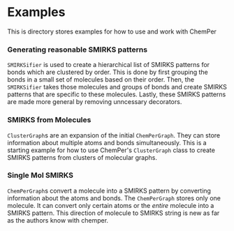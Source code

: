 # Examples

This is directory stores examples for how to use and work with ChemPer

### Generating reasonable SMIRKS patterns

`SMIRKSifier` is used to create a hierarchical list of SMIRKS patterns for 
bonds which are clustered by order. This is done by first grouping the bonds in 
a small set of molecules based on their order. Then, the `SMIRKSifier` takes those
molecules and groups of bonds and create SMIRKS patterns that are specific to these molecules.
Lastly, these SMIRKS patterns are made more general by removing unncessary decorators. 

### SMIRKS from Molecules 

`ClusterGraph`s are an expansion of the initial `ChemPerGraph`. 
They can store information about multiple atoms and bonds simultaneously.
This is a starting example for how to use ChemPer's `ClusterGraph` class 
to create SMIRKS patterns from clusters of molecular graphs. 

### Single Mol SMIRKS

`ChemPerGraph`s convert a molecule into a SMIRKS pattern by 
converting information about the atoms and bonds. 
The `ChemPerGraph` stores only one molecule. It can convert only certain atoms or
the *entire* molecule into a SMIRKS pattern. 
This direction of molecule to SMIRKS string is new as far as the authors know with chemper. 
